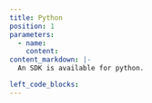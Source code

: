 ```yaml
---
title: Python
position: 1
parameters:
  - name:
    content:
content_markdown: |-
  An SDK is available for python.

left_code_blocks:
---
```

